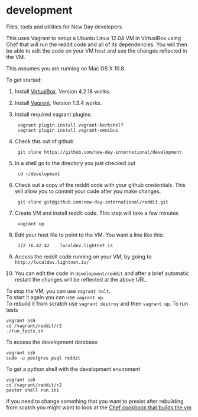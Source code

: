 development
===========

Files, tools and utilities for New Day developers.

This uses Vagrant to setup a Ubuntu Linux 12.04 VM in VirtualBox using Chef that
will run the reddit code and all of its dependencies.  You will then be able
to edit the code on your VM host and see the changes reflected in the VM.

This assumes you are running on Mac OS X 10.8.

To get started:

1. Install [VirtualBox](https://www.virtualbox.org/wiki/Downloads). Version 4.2.18 works.
2. Install [Vagrant](http://downloads.vagrantup.com/).  Version 1.3.4 works.
3. Install required vagrant plugins:
	
        vagrant plugin install vagrant-berkshelf
        vagrant plugin install vagrant-omnibus

4. Check this out of github  

        git clone https://github.com/new-day-international/development 

5. In a shell go to the directory you just checked out

        cd ~/development

6. Check out a copy of the reddit code with your github credentials.  This
will allow you to commit your code after you make changes.

    	git clone git@github.com:new-day-international/reddit.git

7. Create VM and install reddit code.  This step will take a few minutes

        vagrant up

8. Edit your host file to point to the VM.  You want a line like this:

    	172.16.42.42	localdev.lightnet.is
        
9. Access the reddit code running on your VM, by going to
`http://localdev.lightnet.is/`

10. You can edit the code in `development/reddit` and after a brief automatic
restart the changes will be reflected at the above URL.


To stop the VM, you can use `vagrant halt`.  
To start it again you can use `vagrant up`.  
To rebuild it from scratch use `vagrant destroy` and then `vagrant up`.
To run tests

    vagrant ssh
    cd /vagrant/reddit/r2
    ./run_tests.sh

To access the development database

    vagrant ssh
    sudo -u postgres psql reddit

To get a python shell with the development enviroment

    vagrant ssh
    cd /vagrant/reddit/r2
    paster shell run.ini

If you need to change something that you want to presist after rebuilding
from scatch you might want to look at the [Chef cookbook that builds the
vm](https://github.com/new-day-international/chef-lightnet)

